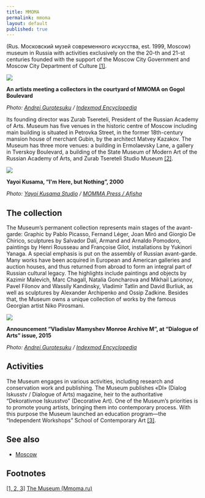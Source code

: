 ```yaml
---
title: MMOMA
permalink: mmoma
layout: default
published: true
---
```

(Rus. Московский музей современного искусства, est. 1999, Moscow) museum in Russia with activities exclusively on the the 20-th and 21-st centuries founded with the support of the Moscow City Government and Moscow City Department of Culture <span id="a1">[\[1\]](#f1)</span>.

![](/images/yard.jpg)

**An artists meeting a collectors in the courtyard of MMOMA on Gogol Boulevard**

*Photo: [Andrei Gurotesuku](deinichenko-andrei) / [Indexmod Encyclopedia](index)*

Its founding director was Zurab Tsereteli, President of the Russian Academy of Arts. Museum has five venues in the historic centre of Moscow including main building is situated in Petrovka Street, in the former 18th-century mansion house of merchant Gubin, by the architect Matvey Kazakov. The Museum has three more venues: a building in Ermolaevsky Lane, a gallery in Tverskoy Boulevard, a building of the State Museum of Modern Art of the Russian Academy of Arts, and Zurab Tsereteli Studio Museum <span id="a2">[\[2\]](#f3)</span>.

![](/images/kusama.jpg)

**Yayoi Kusama, “I'm Here, but Nothing”, 2000**

*Photo: [Yayoi Kusama Studio](index) / [MOMMA Press / Afisha](index)*

## The collection

The Museum’s permanent collection represents main stages of the avant-garde: Graphic by Pablo Picasso, Fernand Léger, Joan Miró and Giorgio De Chirico,  sculptures by Salvador Dalí, Armand and Arnaldo Pomodoro, paintings by Henri Rousseau and Françoise Gilot, installations by Yukinori Yanaga. A special emphasis is put on the assembly of Russian avant-garde. Many works have been acquired in European and American galleries and auction houses, and thus returned from abroad to form an integral part of Russian cultural legacy. The highlights include paintings and objects by Kazimir Malevich, Marc Chagall, Natalia Goncharova and Mikhail Larionov, Pavel Filonov and Wassily Kandinsky, Vladimir Tatlin and David Burliuk, as well as sculptures by Alexander Archipenko and Ossip Zadkine. Besides that, the Museum owns a unique collection of works by the famous Georgian artist Niko Pirosmani.

![](/encyclopedia/images/monroe.jpg)

**Announcement “Vladislav Mamyshev Monroe Archive M”, at “Dialogue of Arts” issue, 2015**

*Photo: [Andrei Gurotesuku](deinichenko-andrei) / [Indexmod Encyclopedia](index)*

## Activities

The Museum engages in various activities, including research and conservation work and publishing. The Museum publishes «DI» (Dialog Iskusstv / Dialogue of Arts) magazine, heir to the authoritative “Dekorativnoe Iskusstvo” (Decorative Art). One of the Museum’s priorities is to promote young artists, bringing them into contemporary process. With this purpose the Museum launched an education program—the “Independent Workshops” School of Contemporary Art <span id="a3">[\[3\]](#f3)</span>.

## See also

+ [Moscow](moscow)

## Footnotes

[[1, 2, 3]](#a1) <span id="f1"></span> [The Museum (Mmoma.ru)](http://www.mmoma.ru/en/about/)
